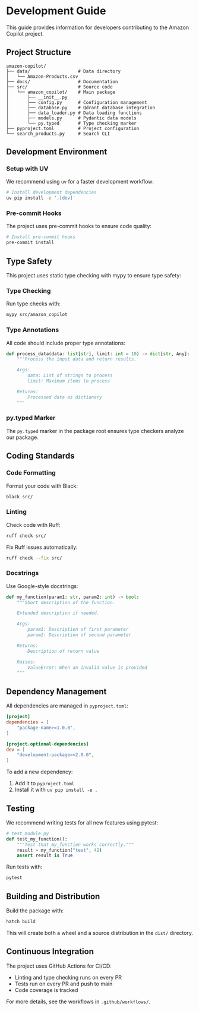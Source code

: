 # Development Guide

This guide provides information for developers contributing to the Amazon Copilot project.

## Project Structure

```
amazon-copilot/
├── data/                  # Data directory
│   └── Amazon-Products.csv
├── docs/                  # Documentation
├── src/                   # Source code
│   └── amazon_copilot/    # Main package
│       ├── __init__.py
│       ├── config.py      # Configuration management
│       ├── database.py    # Qdrant database integration
│       ├── data_loader.py # Data loading functions
│       ├── models.py      # Pydantic data models
│       └── py.typed       # Type checking marker
├── pyproject.toml         # Project configuration
└── search_products.py     # Search CLI
```

## Development Environment

### Setup with UV

We recommend using `uv` for a faster development workflow:

```bash
# Install development dependencies
uv pip install -e '.[dev]'
```

### Pre-commit Hooks

The project uses pre-commit hooks to ensure code quality:

```bash
# Install pre-commit hooks
pre-commit install
```

## Type Safety

This project uses static type checking with mypy to ensure type safety:

### Type Checking

Run type checks with:

```bash
mypy src/amazon_copilot
```

### Type Annotations

All code should include proper type annotations:

```python
def process_data(data: list[str], limit: int = 10) -> dict[str, Any]:
    """Process the input data and return results.

    Args:
        data: List of strings to process
        limit: Maximum items to process

    Returns:
        Processed data as dictionary
    """
```

### py.typed Marker

The `py.typed` marker in the package root ensures type checkers analyze our package.

## Coding Standards

### Code Formatting

Format your code with Black:

```bash
black src/
```

### Linting

Check code with Ruff:

```bash
ruff check src/
```

Fix Ruff issues automatically:

```bash
ruff check --fix src/
```

### Docstrings

Use Google-style docstrings:

```python
def my_function(param1: str, param2: int) -> bool:
    """Short description of the function.

    Extended description if needed.

    Args:
        param1: Description of first parameter
        param2: Description of second parameter

    Returns:
        Description of return value

    Raises:
        ValueError: When an invalid value is provided
    """
```

## Dependency Management

All dependencies are managed in `pyproject.toml`:

```toml
[project]
dependencies = [
    "package-name>=1.0.0",
]

[project.optional-dependencies]
dev = [
    "development-package>=2.0.0",
]
```

To add a new dependency:

1. Add it to `pyproject.toml`
2. Install it with `uv pip install -e .`

## Testing

We recommend writing tests for all new features using pytest:

```python
# test_module.py
def test_my_function():
    """Test that my_function works correctly."""
    result = my_function("test", 42)
    assert result is True
```

Run tests with:

```bash
pytest
```

## Building and Distribution

Build the package with:

```bash
hatch build
```

This will create both a wheel and a source distribution in the `dist/` directory.

## Continuous Integration

The project uses GitHub Actions for CI/CD:

- Linting and type checking runs on every PR
- Tests run on every PR and push to main
- Code coverage is tracked

For more details, see the workflows in `.github/workflows/`.
